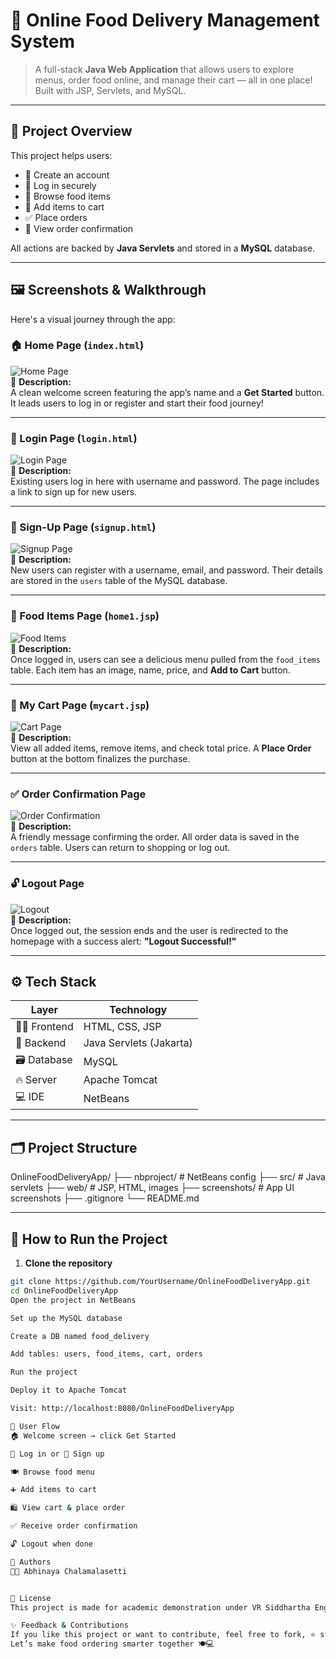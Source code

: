 # 🍕 Online Food Delivery Management System

> A full-stack **Java Web Application** that allows users to explore menus, order food online, and manage their cart — all in one place! Built with JSP, Servlets, and MySQL.

---

## 📌 Project Overview

This project helps users:

- 👤 Create an account  
- 🔐 Log in securely  
- 🍔 Browse food items  
- 🛒 Add items to cart  
- ✅ Place orders  
- 🧾 View order confirmation  

All actions are backed by **Java Servlets** and stored in a **MySQL** database.

---

## 🖼️ Screenshots & Walkthrough

Here's a visual journey through the app:

### 🏠 Home Page (`index.html`)
![Home Page](screenshots/homepage.png)  
📝 **Description:**  
A clean welcome screen featuring the app’s name and a **Get Started** button. It leads users to log in or register and start their food journey!

---

### 🔐 Login Page (`login.html`)
![Login Page](screenshots/login.png)  
📝 **Description:**  
Existing users log in here with username and password. The page includes a link to sign up for new users.

---

### 📝 Sign-Up Page (`signup.html`)
![Signup Page](screenshots/signup.png)  
📝 **Description:**  
New users can register with a username, email, and password. Their details are stored in the `users` table of the MySQL database.

---

### 🍱 Food Items Page (`home1.jsp`)
![Food Items](screenshots/food_items.png)  
📝 **Description:**  
Once logged in, users can see a delicious menu pulled from the `food_items` table. Each item has an image, name, price, and **Add to Cart** button.

---

### 🛒 My Cart Page (`mycart.jsp`)
![Cart Page](screenshots/cart.png)  
📝 **Description:**  
View all added items, remove items, and check total price. A **Place Order** button at the bottom finalizes the purchase.

---

### ✅ Order Confirmation Page
![Order Confirmation](screenshots/order_confirmation.png)  
📝 **Description:**  
A friendly message confirming the order. All order data is saved in the `orders` table. Users can return to shopping or log out.

---

### 🔓 Logout Page
![Logout](screenshots/logout.png)  
📝 **Description:**  
Once logged out, the session ends and the user is redirected to the homepage with a success alert: **"Logout Successful!"**

---

## ⚙️ Tech Stack

| Layer        | Technology               |
|--------------|---------------------------|
| 👩‍🎨 Frontend   | HTML, CSS, JSP            |
| 🧠 Backend    | Java Servlets (Jakarta)  |
| 🗃️ Database    | MySQL                     |
| 🔥 Server     | Apache Tomcat             |
| 💻 IDE        | NetBeans                  |

---

## 🗂️ Project Structure

OnlineFoodDeliveryApp/
├── nbproject/ # NetBeans config
├── src/ # Java servlets
├── web/ # JSP, HTML, images
├── screenshots/ # App UI screenshots
├── .gitignore
└── README.md

---

## 🚀 How to Run the Project

1. **Clone the repository**
```bash
git clone https://github.com/YourUsername/OnlineFoodDeliveryApp.git
cd OnlineFoodDeliveryApp
Open the project in NetBeans

Set up the MySQL database

Create a DB named food_delivery

Add tables: users, food_items, cart, orders

Run the project

Deploy it to Apache Tomcat

Visit: http://localhost:8080/OnlineFoodDeliveryApp

🧪 User Flow
🏠 Welcome screen → click Get Started

🔐 Log in or 📝 Sign up

🍽️ Browse food menu

➕ Add items to cart

🛍️ View cart & place order

✅ Receive order confirmation

🔓 Logout when done

🙋 Authors
👩‍💻 Abhinaya Chalamalasetti


📜 License
This project is made for academic demonstration under VR Siddhartha Engineering College. Not for commercial use.

✨ Feedback & Contributions
If you like this project or want to contribute, feel free to fork, ⭐ star, or submit a pull request.
Let’s make food ordering smarter together 🍽️💻










